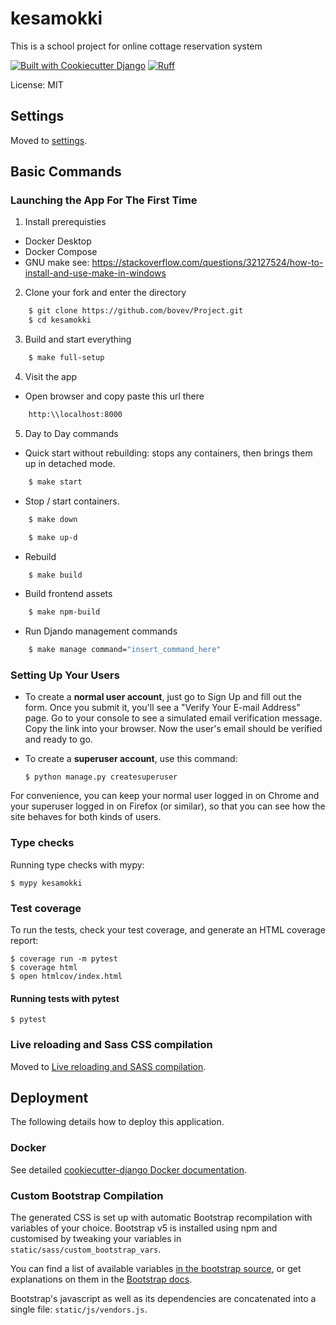 # kesamokki

This is a school project for online cottage reservation system

[![Built with Cookiecutter Django](https://img.shields.io/badge/built%20with-Cookiecutter%20Django-ff69b4.svg?logo=cookiecutter)](https://github.com/cookiecutter/cookiecutter-django/)
[![Ruff](https://img.shields.io/endpoint?url=https://raw.githubusercontent.com/astral-sh/ruff/main/assets/badge/v2.json)](https://github.com/astral-sh/ruff)

License: MIT

## Settings

Moved to [settings](https://cookiecutter-django.readthedocs.io/en/latest/1-getting-started/settings.html).

## Basic Commands

### Launching the App For The First Time

1. Install prerequisties
- Docker Desktop
- Docker Compose 
- GNU make see: https://stackoverflow.com/questions/32127524/how-to-install-and-use-make-in-windows

2. Clone your fork and enter the directory
```bash
    $ git clone https://github.com/bovev/Project.git
    $ cd kesamokki
```

3. Build and start everything
```bash
    $ make full-setup
```

4. Visit the app
- Open browser and copy paste this url there
```bash
    http:\\localhost:8000
```

5. Day to Day commands
- Quick start without rebuilding: stops any containers, then brings them up in detached mode.
```bash
    $ make start
```
- Stop / start containers.
```bash
    $ make down
```
```bash
    $ make up-d
```
- Rebuild
```bash
    $ make build
```
- Build frontend assets
```bash
    $ make npm-build
```
- Run Djando management commands
```bash
    $ make manage command="insert_command_here"
```




### Setting Up Your Users

- To create a **normal user account**, just go to Sign Up and fill out the form. Once you submit it, you'll see a "Verify Your E-mail Address" page. Go to your console to see a simulated email verification message. Copy the link into your browser. Now the user's email should be verified and ready to go.

- To create a **superuser account**, use this command:

      $ python manage.py createsuperuser

For convenience, you can keep your normal user logged in on Chrome and your superuser logged in on Firefox (or similar), so that you can see how the site behaves for both kinds of users.

### Type checks

Running type checks with mypy:

    $ mypy kesamokki

### Test coverage

To run the tests, check your test coverage, and generate an HTML coverage report:

    $ coverage run -m pytest
    $ coverage html
    $ open htmlcov/index.html

#### Running tests with pytest

    $ pytest

### Live reloading and Sass CSS compilation

Moved to [Live reloading and SASS compilation](https://cookiecutter-django.readthedocs.io/en/latest/2-local-development/developing-locally.html#using-webpack-or-gulp).

## Deployment

The following details how to deploy this application.

### Docker

See detailed [cookiecutter-django Docker documentation](https://cookiecutter-django.readthedocs.io/en/latest/3-deployment/deployment-with-docker.html).

### Custom Bootstrap Compilation

The generated CSS is set up with automatic Bootstrap recompilation with variables of your choice.
Bootstrap v5 is installed using npm and customised by tweaking your variables in `static/sass/custom_bootstrap_vars`.

You can find a list of available variables [in the bootstrap source](https://github.com/twbs/bootstrap/blob/v5.1.3/scss/_variables.scss), or get explanations on them in the [Bootstrap docs](https://getbootstrap.com/docs/5.1/customize/sass/).

Bootstrap's javascript as well as its dependencies are concatenated into a single file: `static/js/vendors.js`.
